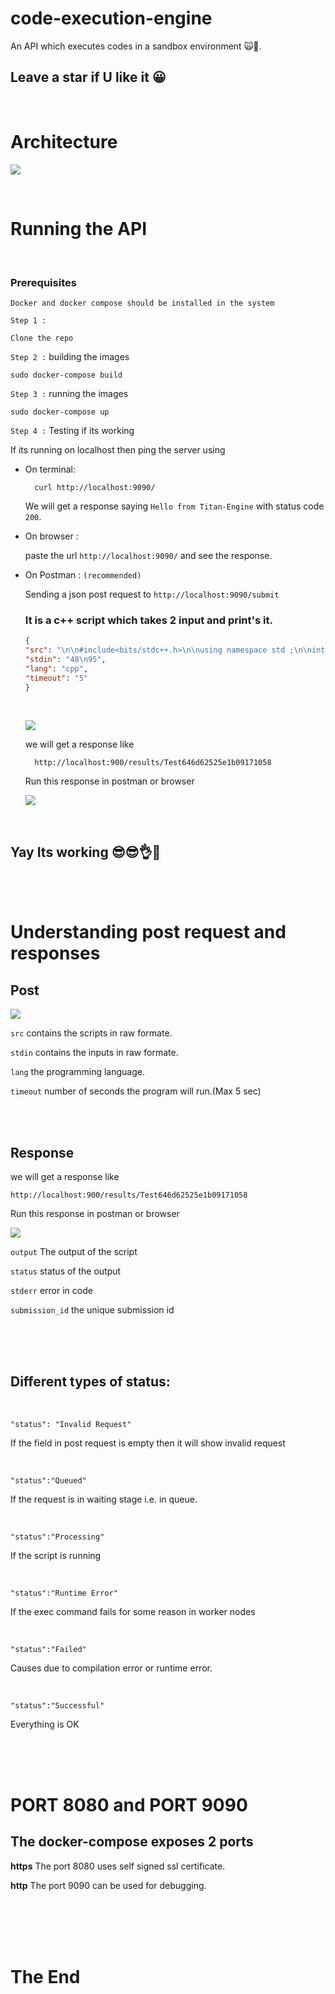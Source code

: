 # code-execution-engine
An API which executes codes in a sandbox environment 🙀🤯. 
## Leave a star if U like it 😀
<br>

# Architecture

![](images/03.png)

<br>

# Running the API
<br>

### Prerequisites
    Docker and docker compose should be installed in the system

``Step 1 :``
    
    Clone the repo

``Step 2 :`` building the images

    sudo docker-compose build

``Step 3 :`` running the images

    sudo docker-compose up

``Step 4 :`` Testing if its working 

If its running on localhost then ping the server using 

- On terminal:
        
        curl http://localhost:9090/

    We will get a response saying ```Hello from Titan-Engine``` with status code ``200``.

- On browser :

    paste the url ``http://localhost:9090/`` and see the response.

- On Postman : ``(recommended)``

    Sending a json post request to ``http://localhost:9090/submit``

    ### It is a c++ script which takes 2 input and print's it.

    ```json
    {
    "src": "\n\n#include<bits/stdc++.h>\n\nusing namespace std ;\n\nint main()\n{\n    int a ;\n    cin >> a ;\n\n    cout << \"The first number is \" << a << endl ;\n    \n    int b ;\n    cin >> b ;\n    \n    cout << \"The second number is \" << b << endl ;\n\n    cout << \"Hello from cpp\" <<endl ;\n\n    // while(1)\n    // {\n    //     cout << 1 << endl ;\n    // }\n    return 0;\n}\n\n",
    "stdin": "48\n95",
    "lang": "cpp",
    "timeout": "5"
    }
    ```
    <br>
    
    ![](images/01.png)
    
    we will get a response like

        http://localhost:900/results/Test646d62525e1b09171058


    Run this response in postman or browser

    ![](images/02.png)


<br>

## Yay Its working 😎😎👌👏

<br>
<br>



# Understanding post request and responses


## Post

![](images/01.png)

```src``` contains the scripts in raw formate.

```stdin``` contains the inputs in raw formate.

```lang``` the programming language.

```timeout``` number of seconds the program will run.(Max 5 sec)


<br>
<br>

## Response

we will get a response like

    http://localhost:900/results/Test646d62525e1b09171058

Run this response in postman or browser

![](images/02.png)

```output``` The output of the script

```status``` status of the output

```stderr``` error in code

```submission_id``` the unique submission id

<br>
<br>
<br>


## Different types of status:
<br>


    "status": "Invalid Request"

If the field in post request is empty then it will show invalid request

<br>

    "status":"Queued"

If the request is in waiting stage i.e. in queue.

<br>

    "status":"Processing"

If the script is running

<br>

    "status":"Runtime Error"
    
If the exec command fails for some reason in worker nodes

<br>

    "status":"Failed"

Causes due to compilation error or runtime error.

<br>

    "status":"Successful"

Everything is OK


<br>
<br>
<br>

# PORT 8080 and PORT 9090

## The docker-compose exposes 2 ports

**https**  The port 8080 uses self signed ssl certificate.

**http**  The port 9090 can be used for debugging.     

<br>
<br>
<br>
<br>


# The End